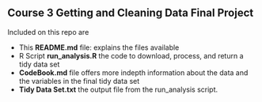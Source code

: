 ## Course 3 Getting and Cleaning Data Final Project

Included on this repo are

* This **README.md** file: explains the files available
* R Script **run_analysis.R** the code to download, process, and return a tidy data set
* **CodeBook.md** file offers more indepth information about the data and the variables in the final tidy data set
* **Tidy Data Set.txt** the output file from the run_analysis script.